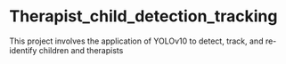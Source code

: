 # Therapist_child_detection_tracking
This project involves the application of YOLOv10 to detect, track, and re-identify children and therapists
